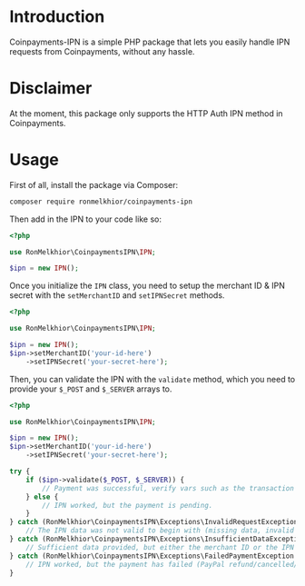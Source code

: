 # Introduction

Coinpayments-IPN is a simple PHP package that lets you easily handle IPN requests from Coinpayments, without any hassle.

# Disclaimer

At the moment, this package only supports the HTTP Auth IPN method in Coinpayments.

# Usage

First of all, install the package via Composer:

```sh
composer require ronmelkhior/coinpayments-ipn
```

Then add in the IPN to your code like so:

```php
<?php

use RonMelkhior\CoinpaymentsIPN\IPN;

$ipn = new IPN();
```

Once you initialize the `IPN` class, you need to setup the merchant ID & IPN secret with the `setMerchantID` and `setIPNSecret` methods.

```php
<?php

use RonMelkhior\CoinpaymentsIPN\IPN;

$ipn = new IPN();
$ipn->setMerchantID('your-id-here')
    ->setIPNSecret('your-secret-here');
```

Then, you can validate the IPN with the `validate` method, which you need to provide your `$_POST` and `$_SERVER` arrays to.


```php
<?php

use RonMelkhior\CoinpaymentsIPN\IPN;

$ipn = new IPN();
$ipn->setMerchantID('your-id-here')
    ->setIPNSecret('your-secret-here');

try {
    if ($ipn->validate($_POST, $_SERVER)) {
        // Payment was successful, verify vars such as the transaction ID/email and process it.
    } else {
        // IPN worked, but the payment is pending.
    }
} catch (RonMelkhior\CoinpaymentsIPN\Exceptions\InvalidRequestException $e) {
    // The IPN data was not valid to begin with (missing data, invalid IPN method).
} catch (RonMelkhior\CoinpaymentsIPN\Exceptions\InsufficientDataException $e) {
    // Sufficient data provided, but either the merchant ID or the IPN secret didn't match.
} catch (RonMelkhior\CoinpaymentsIPN\Exceptions\FailedPaymentException $e) {
    // IPN worked, but the payment has failed (PayPal refund/cancelled/timed out).
}
```
